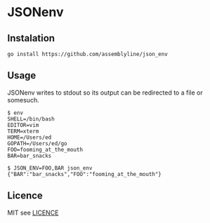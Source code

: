 # JSONenv

## Instalation

`go install https://github.com/assemblyline/json_env`


## Usage
JSONenv writes to stdout so its output can be redirected to a file or somesuch.

```
$ env
SHELL=/bin/bash
EDITOR=vim
TERM=xterm
HOME=/Users/ed
GOPATH=/Users/ed/go
FOO=fooming_at_the_mouth
BAR=bar_snacks

$ JSON_ENV=FOO,BAR json_env
{"BAR":"bar_snacks","FOO":"fooming_at_the_mouth"}
```
## Licence

MIT see [LICENCE](https://github.com/assemblyline/json_env/blob/master/LICENCE)